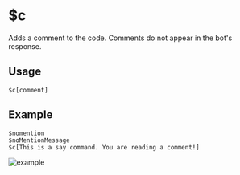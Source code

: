 # $c
Adds a comment to the code. Comments do not appear in the bot's response.

## Usage
```
$c[comment]
```

## Example
```
$nomention
$noMentionMessage
$c[This is a say command. You are reading a comment!]
```

![example](https://user-images.githubusercontent.com/69215413/127033510-b61a5806-c1b5-45f3-99d3-c4f932497322.png)
